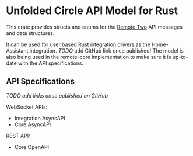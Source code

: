 # Unfolded Circle API Model for Rust

This crate provides structs and enums for the [Remote Two](https://www.yio-remote.com/) API
messages and data structures.

It can be used for user based Rust integration drivers as the Home-Assistant integration.
_TODO_ add GitHub link once published!
The model is also being used in the remote-core implementation to make sure it is up-to-date
with the API specifications.

## API Specifications

_TODO add links once published on GitHub_

WebSocket APIs:
- Integration AsyncAPI
- Core AsyncAPI

REST API:
- Core OpenAPI
